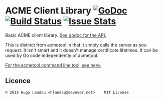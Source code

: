 # ACME Client Library [![GoDoc](https://godoc.org/github.com/hlandau/acme/acmeapi?status.svg)](https://godoc.org/github.com/hlandau/acme/acmeapi) [![Build Status](https://travis-ci.org/hlandau/acme.svg?branch=master)](https://travis-ci.org/hlandau/acme) [![Issue Stats](http://issuestats.com/github/hlandau/acme/badge/issue)](http://issuestats.com/github/hlandau/acme)

Basic ACME client library. [See godoc for the
API.](https://github.com/hlandau/acme/acmeapi)

This is distinct from acmetool in that it simply calls the server as you
request. It isn't smart and it doesn't manage certificate lifetimes. It can
be used by Go code independently of acmetool.

[For the acmetool command line tool, see
here.](https://github.com/hlandau/acme)

## Licence

    © 2015 Hugo Landau <hlandau@devever.net>    MIT License

